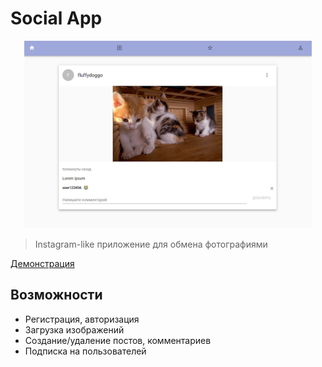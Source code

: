 # Social App

<p align="center">
  <img width="460" height="300" src="demo.jpg">
</p>

> Instagram-like приложение для обмена фотографиями

[Демонстрация](https://ancient-taiga-38223.herokuapp.com/)

## Возможности

- Регистрация, авторизация
- Загрузка изображений
- Создание/удаление постов, комментариев
- Подписка на пользователей
